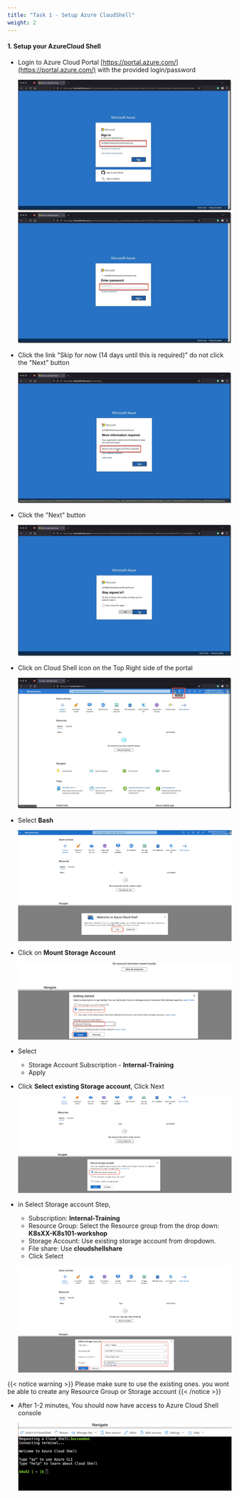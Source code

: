 ```yaml
---
title: "Task 1 - Setup Azure CloudShell"
weight: 2
---
```


#### 1. **Setup your AzureCloud Shell**

* Login to Azure Cloud Portal [https://portal.azure.com/](https://portal.azure.com/) with the provided login/password

    ![cloudshell1](../../images/cloudshell-01.jpg)
    ![cloudshell2](../../images/cloudshell-02.jpg)

* Click the link "Skip for now (14 days until this is required)" do not click the "Next" button

    ![cloudshell3](../../images/cloudshell-03.jpg)

* Click the "Next" button

    ![cloudshell4](../../images/cloudshell-04.jpg)

* Click on Cloud Shell icon on the Top Right side of the portal

    ![cloudshell5](../../images/cloudshell-05.jpg)

* Select **Bash**

    ![cloudshell6](../../images/cloudshell-06.png)

* Click on **Mount Storage Account**

    ![cloudshell7](../../images/cloudshell-07.png)
* Select
  * Storage Account Subscription - **Internal-Training**
  * Apply


* Click **Select existing Storage account**, Click Next

    ![cloudshell8](../../images/cloudshell-08.png)

* in Select Storage account Step, 

   * Subscription: **Internal-Training**
   * Resource Group: Select the Resource group from the drop down: **K8sXX-K8s101-workshop**
   * Storage Account: Use existing storage account from dropdown.
   * File share: Use **cloudshellshare**
   * Click Select

    ![cloudshell9](../../images/cloudshell-09.png)

 {{< notice warning >}} Please make sure to use the existing ones. you wont be able to create any Resource Group or Storage account
  {{< /notice >}}  

* After 1-2 minutes, You should now have access to Azure Cloud Shell console

    ![cloudshell10](../../images/cloudshell-10.png)